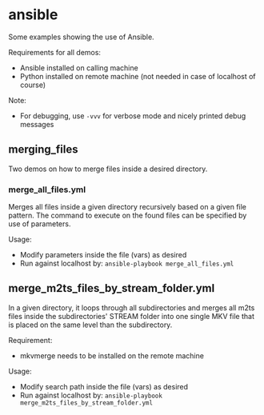 # ansible
Some examples showing the use of Ansible.

Requirements for all demos:
- Ansible installed on calling machine
- Python installed on remote machine (not needed in case of localhost of course)

Note:
- For debugging, use `-vvv` for verbose mode and nicely printed debug messages

## merging_files
Two demos on how to merge files inside a desired directory.

### merge_all_files.yml
Merges all files inside a given directory recursively based on a given file pattern. The command to execute on the found files can be specified by use of parameters.

Usage:
- Modify parameters inside the file (vars) as desired
- Run against localhost by: `ansible-playbook merge_all_files.yml`

## merge_m2ts_files_by_stream_folder.yml
In a given directory, it loops through all subdirectories and merges all m2ts files inside the subdirectories' STREAM folder into one single MKV file that is placed on the same level than the subdirectory.

Requirement:
- mkvmerge needs to be installed on the remote machine

Usage:
- Modify search path inside the file (vars) as desired
- Run against localhost by: `ansible-playbook merge_m2ts_files_by_stream_folder.yml`
